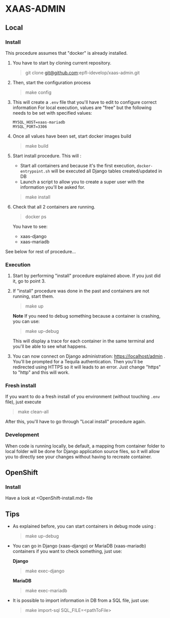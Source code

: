 # XAAS-ADMIN

## Local 

### Install

This procedure assumes that "docker" is already installed.

1. You have to start by cloning current repository.
    > git clone git@github.com:epfl-idevelop/xaas-admin.git

1. Then, start the configuration process
    > make config
    
1. This will create a `.env` file that you'll have to edit to configure correct information
For local execution, values are "free" but the following needs to be set with specified values:
    ```
    MYSQL_HOST=xaas-mariadb
    MYSQL_PORT=3306
    ```
     
1. Once all values have been set, start docker images build
    > make build
    
1. Start install procedure. This will :
    * Start all containers and because it's the first execution, `docker-entrypoint.sh` 
    will be executed all Django tables created/updated in DB
    * Launch a script to allow you to create a super user with the information 
    you'll be asked for.
    > make install
    
1. Check that all 2 containers are running.
    > docker ps
    
    You have to see:
    * xaas-django
    * xaas-mariadb 

See below for rest of procedure...


### Execution

1. Start by performing "install" procedure explained above. If you just did it, go to point 3.

1. If "install" procedure was done in the past and containers are not running, start them.
    > make up
    
    **Note** If you need to debug something because a container is crashing, you can use:
    > make up-debug
    
    This will display a trace for each container in the same terminal and you'll be able to see what happens.

1. You can now connect on Django administration: <https://localhost/admin> .
    You'll be prompted for a Tequila authentication. Then you'll be redirected using 
    HTTPS so it will leads to an error. Just change "https" to "http" and this will work.
 
    
### Fresh install

If you want to do a fresh install of you environment (without touching `.env` file), just execute
> make clean-all

After this, you'll have to go through "Local install" procedure again.


### Development

When code is running locally, be default, a mapping from container folder to local folder will
be done for Django application source files, so it will allow you to directly see your changes
without having to recreate container.


## OpenShift

### Install

Have a look at <OpenShift-install.md> file


## Tips
* As explained before, you can start containers in debug mode using :
    > make up-debug

* You can go in Django (xaas-django) or MariaDB (xaas-mariadb) containers if you want to check something, just use:
    
    **Django**
    > make exec-django
    
    **MariaDB**
    > make exec-mariadb

* It is possible to import information in DB from a SQL file, just use:
    > make import-sql SQL_FILE=&lt;pathToFile&gt;